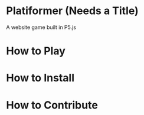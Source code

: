 # Platiformer (Needs a Title)

A website game built in P5.js

# How to Play

# How to Install

# How to Contribute